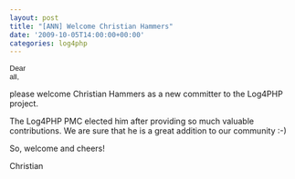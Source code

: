 ```yaml
---
layout: post
title: "[ANN] Welcome Christian Hammers"
date: '2009-10-05T14:00:00+00:00'
categories: log4php
---
```

<span class="Apple-style-span" style="border-collapse: collapse; font-family: arial, sans-serif; font-size: 13px; white-space: pre-wrap; -webkit-border-horizontal-spacing: 2px; -webkit-border-vertical-spacing: 2px; ">Dear all,

please welcome Christian Hammers as a new committer to the Log4PHP project.

The Log4PHP PMC elected him after providing so much valuable contributions. We are sure that he is a great addition to our community :-)

So, welcome and cheers!

Christian</span>
